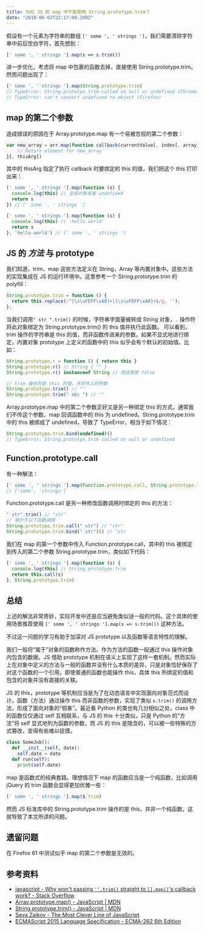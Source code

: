 ```yaml
---
title: 为何 JS 的 map 中不能使用 String.prototype.trim？
date: "2018-06-02T22:17:00.200Z"
---
```


假设有一个元素为字符串的数组 `[' some ', ' strings ']`，我们需要清除字符串中前后空白字符，首先想到：
```javascript
[' some ', ' strings '].map(s => s.trim())
```
<!-- excerpt end -->
进一步优化，考虑将 map 中包裹的函数去掉，直接使用 String.prototype.trim。然而问题出现了：
```javascript
[' some ', ' strings '].map(String.prototype.trim)
// TypeError: String.prototye.trim called on null or undefined (Chrome)
// TypeError: can't convert undefined to object (Firefox)
```

## map 的第二个参数
造成错误的原因在于 Array.prototype.map 有一个易被忽视的第二个参数：
```javascript
var new_array = arr.map(function callback(currentValue[, index[, array]]) {
    // Return element for new_array
}[, thisArg])
```
其中的 thisArg 指定了执行 callback 时要绑定的 this 的值，我们把这个 this 打印出来：
```javascript
[' some ', ' strings '].map(function (s) {
  console.log(this) // 全局对象或者 undefined
  return s
}) // [' some ', ' strings ']

[' some ', ' strings '].map(function (s) {
  console.log(this) // 'hello world'
  return s
}, 'hello world') // [' some ', ' strings ']
```

## JS 的 *方法* 与 prototype
我们知道，trim、map 这些方法定义在 String，Array 等内置对象中。这些方法的实现集成在 JS 的运行环境中。这里参考一个 String.prototype.trim 的 polyfill：
```javascript
String.prototype.trim = function () {
  return this.replace(/^[\s\uFEFF\xA0]+|[\s\uFEFF\xA0]+$/g, '');
};
```
当我们调用`" str ".trim()` 的时候，字符串字面量被转成 String 对象，`.` 操作符将此对象绑定为 String.prototype.trim() 的 this 值并执行此函数。
可以看到，trim 操作的字符串是 this 的值，而非函数传进来的参数。如果不显式地进行绑定，内置对象 prototype 上定义的函数中的 this 似乎会有个默认的初始值。比如：
```javascript
String.prototype.r = function () { return this }
String.prototype.r() // String { "" }
String.prototype.r() instanceof String // 但这里是 false

// trim 操作的是 this 的值，并非传入的参数
String.prototype.trim() // ""
String.prototype.trim(" abc ") // ""
```
Array.prototype.map 中的第二个参数正好又是另一种绑定 this 的方式，通常我们不传这个参数，map 回调函数中的 this 为 undefined。String.prototype.trim 中的 this 被绑成了 undefined，导致了 TypeError，相当于如下情况：
```javascript
String.prototype.trim.bind(undefined)()
// TypeError: String.prototye.trim called on null or undefined
```

## Function.prototype.call
有一种解法：
```javascript
[' some ', ' strings '].map(Function.prototype.call, String.prototype.trim)
// ['some', 'strings']
```
Function.prototype.call 是另一种修改函数调用时绑定的 this 的方法：
```javascript
" str".trim() // "str"
// 等价于以下函数调用
String.prototype.trim.call(" str") // "str"
String.prototype.trim.bind(" str")() // "str
```
我们在 map 的第一个参数中传入 Function.prototype.call，其中的 this 被绑定到传入的第二个参数 String.prototype.trim，类似如下代码：
```javascript
[' some ', ' strings '].map(function (s) {
  console.log(this) // String.prototype.trim
  return this.call(s)
}, String.prototype.trim)
```

## 总结
上述的解法非常奇妙，实际开发中还是应当避免类似谜一般的代码。这个具体的使用场景推荐使用 `[' some ', ' strings '].map(s => s.trim())` 这种方法。

不过这一问题的学习有助于加深对 JS prototype 以及函数等语言特性的理解。

我们一般将“属于”对象的函数称作方法。作为方法的函数一般通过 this 操作对象内包含的数据。JS 借助 prototype 机制在语义上实现了这样一套机制。然而实际上在对象中定义的方法与一般的函数并没有什么本质的差异，只是对象恰好保存了对这个函数的一个引用。即使普通的函数也能操作 this，具体 this 所绑定的值和包含的对象并没有直接的关联。

JS 的 this，prototype 等机制应当是为了在动态语言中实现面向对象范式而设计。函数（方法）通过操作 this 而非函数的参数，实现了类似 `s.trim()` 的调用方法，形成了面向对象的“假象”。最近看 Python 的类也有几分相似之处，class 中的函数仅仅通过 self 互相联系，与 JS 的 this 十分类似，只是 Python 的“方法”将 self 显式地列为函数的参数，而 JS 的 this 是隐含的，可以被一些特殊的方式篡改，变得有些难以捉摸。
```python
class SomeJob():
  def __init__(self, date):
    self.date = date
  def run(self):
    print(self.date)
```

map 是函数式的经典套路。理想情况下 map 的函数应当是一个纯函数，比如调用 jQuery 的 trim 函数会显得更加优雅一些：
```javascript
[' some ', ' strings '].map($.trim)
```
然而 JS 标准库中的 String.prototype.trim 操作的是 this，并非一个纯函数，这就导致了本文所讲的问题。

## 遗留问题
在 Firefox 61 中测试似乎 map 的第二个参数是无效的。


## 参考资料
* [javascript - Why won't passing `''.trim()` straight to `[].map()`'s callback work? - Stack Overflow](https://stackoverflow.com/questions/9304007/why-wont-passing-trim-straight-to-maps-callback-work)
* [Array.prototype.map() - JavaScript | MDN](https://developer.mozilla.org/en-US/docs/Web/JavaScript/Reference/Global_Objects/Array/map)
* [String.prototype.trim() - JavaScript | MDN](https://developer.mozilla.org/en-US/docs/Web/JavaScript/Reference/Global_Objects/String/trim)
* [Seva Zaikov - The Most Clever Line of JavaScript](https://blog.bloomca.me/2017/11/08/the-most-clever-line-of-javascript.html)
* [ECMAScript 2015 Language Specification – ECMA-262 6th Edition](https://www.ecma-international.org/ecma-262/6.0/)